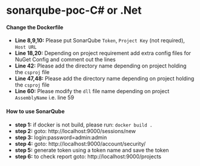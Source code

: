 # sonarqube-poc-C# or .Net
#### Change the Dockerfile
* **Line 8,9,10:** Please put SonarQube ```Token```, ```Project Key``` (not required), ```Host URL```
* **Line 18,20:** Depending on project requirement add extra config files for NuGet Config and comment out the lines
* **Line 42:** Please add the directory name depending on project holding the ```csproj``` file
* **Line 47,48:** Please add the directory name depending on project holding the ```csproj``` file
* **Line 60:** Please modify the ```dll``` file name depending on project ```AssemblyName``` i.e. line 59


#### How to use SonarQube
* **step 1:** if docker is not build, please run: ```docker build .```
* **step 2:** goto: http://localhost:9000/sessions/new
* **step 3:** login:password=admin:admin
* **step 4:** goto: http://localhost:9000/account/security/
* **step 5:** generate token using a token name and save the token
* **step 6:** to check report goto: http://localhost:9000/projects